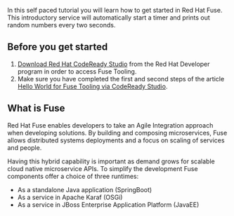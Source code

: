 In this self paced tutorial you will learn how to get started in Red Hat Fuse. This introductory service will automatically start a timer and prints out random numbers every two seconds.

## Before you get started

1. [Download Red Hat CodeReady Studio](https://developers.redhat.com/products/codeready-studio/download) from the Red Hat Developer program in order to access Fuse Tooling.
2. Make sure you have completed the first and second steps of the article [Hello World for Fuse Tooling via CodeReady Studio](https://developers.redhat.com/products/fuse/hello-world-fuse-tooling).

## What is Fuse

Red Hat Fuse enables developers to take an Agile Integration approach when developing solutions. By building and composing microservices, Fuse allows distributed systems deployments and a focus on scaling of services and people.

Having this hybrid capability is important as demand grows for scalable cloud native microservice APIs. To simplify the development Fuse components offer a choice of three runtimes:



* As a standalone Java application (SpringBoot)
* As a service in Apache Karaf (OSGi)
* As a service in JBoss Enterprise Application Platform (JavaEE)



